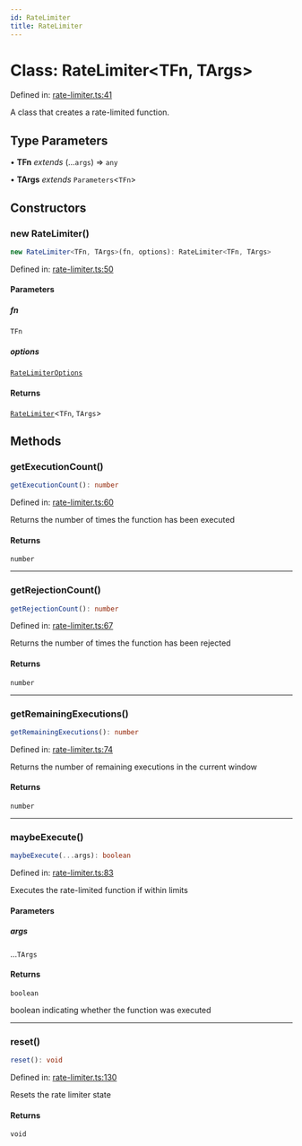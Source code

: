 ```yaml
---
id: RateLimiter
title: RateLimiter
---
```


<!-- DO NOT EDIT: this page is autogenerated from the type comments -->

# Class: RateLimiter\<TFn, TArgs\>

Defined in: [rate-limiter.ts:41](https://github.com/TanStack/bouncer/blob/main/packages/pacer/src/rate-limiter.ts#L41)

A class that creates a rate-limited function.

## Type Parameters

• **TFn** *extends* (...`args`) => `any`

• **TArgs** *extends* `Parameters`\<`TFn`\>

## Constructors

### new RateLimiter()

```ts
new RateLimiter<TFn, TArgs>(fn, options): RateLimiter<TFn, TArgs>
```

Defined in: [rate-limiter.ts:50](https://github.com/TanStack/bouncer/blob/main/packages/pacer/src/rate-limiter.ts#L50)

#### Parameters

##### fn

`TFn`

##### options

[`RateLimiterOptions`](../interfaces/ratelimiteroptions.md)

#### Returns

[`RateLimiter`](ratelimiter.md)\<`TFn`, `TArgs`\>

## Methods

### getExecutionCount()

```ts
getExecutionCount(): number
```

Defined in: [rate-limiter.ts:60](https://github.com/TanStack/bouncer/blob/main/packages/pacer/src/rate-limiter.ts#L60)

Returns the number of times the function has been executed

#### Returns

`number`

***

### getRejectionCount()

```ts
getRejectionCount(): number
```

Defined in: [rate-limiter.ts:67](https://github.com/TanStack/bouncer/blob/main/packages/pacer/src/rate-limiter.ts#L67)

Returns the number of times the function has been rejected

#### Returns

`number`

***

### getRemainingExecutions()

```ts
getRemainingExecutions(): number
```

Defined in: [rate-limiter.ts:74](https://github.com/TanStack/bouncer/blob/main/packages/pacer/src/rate-limiter.ts#L74)

Returns the number of remaining executions in the current window

#### Returns

`number`

***

### maybeExecute()

```ts
maybeExecute(...args): boolean
```

Defined in: [rate-limiter.ts:83](https://github.com/TanStack/bouncer/blob/main/packages/pacer/src/rate-limiter.ts#L83)

Executes the rate-limited function if within limits

#### Parameters

##### args

...`TArgs`

#### Returns

`boolean`

boolean indicating whether the function was executed

***

### reset()

```ts
reset(): void
```

Defined in: [rate-limiter.ts:130](https://github.com/TanStack/bouncer/blob/main/packages/pacer/src/rate-limiter.ts#L130)

Resets the rate limiter state

#### Returns

`void`
